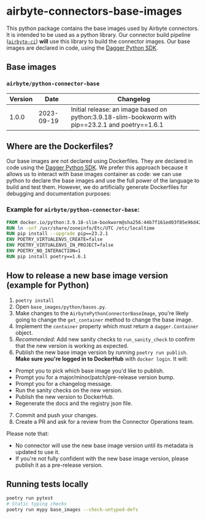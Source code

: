 # airbyte-connectors-base-images

This python package contains the base images used by Airbyte connectors.
It is intended to be used as a python library.
Our connector build pipeline ([`airbyte-ci`](https://github.com/airbytehq/airbyte/blob/master/airbyte-ci/connectors/pipelines/README.md#L1)) **will** use this library to build the connector images.
Our base images are declared in code, using the [Dagger Python SDK](https://dagger-io.readthedocs.io/en/sdk-python-v0.6.4/).

## Base images


### `airbyte/python-connector-base`

| Version | Date | Changelog | 
|---------|------|-----------|
|  1.0.0 | 2023-09-19 | Initial release: an image based on python:3.9.18-slim-bookworm with pip==23.2.1 and poetry==1.6.1 |


## Where are the Dockerfiles?
Our base images are not declared using Dockerfiles.
They are declared in code using the [Dagger Python SDK](https://dagger-io.readthedocs.io/en/sdk-python-v0.6.4/).
We prefer this approach because it allows us to interact with base images container as code: we can use python to declare the base images and use the full power of the language to build and test them.
However, we do artificially generate Dockerfiles for debugging and documentation purposes:


### Example for `airbyte/python-connector-base`:
```dockerfile
FROM docker.io/python:3.9.18-slim-bookworm@sha256:44b7f161ed03f85e96d423b9916cdc8cb0509fb970fd643bdbc9896d49e1cad0
RUN ln -snf /usr/share/zoneinfo/Etc/UTC /etc/localtime
RUN pip install --upgrade pip==23.2.1
ENV POETRY_VIRTUALENVS_CREATE=false
ENV POETRY_VIRTUALENVS_IN_PROJECT=false
ENV POETRY_NO_INTERACTION=1
RUN pip install poetry==1.6.1
```


## How to release a new base image version (example for Python)

1. `poetry install`
2. Open  `base_images/python/bases.py`.
3. Make changes to the `AirbytePythonConnectorBaseImage`, you're likely going to change the `get_container` method to change the base image.
4. Implement the `container` property which must return a `dagger.Container` object.
5. *Recommended*: Add new sanity checks to `run_sanity_check` to confirm that the new version is working as expected.
6. Publish the new base image version by running `poetry run publish`. **Make sure you're logged in to DockerHub** with `docker login`. 
It will:
  - Prompt you to pick which base image you'd like to publish.
  - Prompt you for a major/minor/patch/pre-release version bump.
  - Prompt you for  a changelog message.
  - Run the sanity checks on the new version.
  - Publish the new version to DockerHub.
  - Regenerate the docs and the registry json file.
7. Commit and push your changes.
8. Create a PR and ask for a review from the Connector Operations team.

Please note that:
- No connector will use the new base image version until its metadata is updated to use it.
- If you're not fully confident with the new base image version, please publish it as a pre-release version.

## Running tests locally
```bash
poetry run pytest
# Static typing checks
poetry run mypy base_images --check-untyped-defs
```
